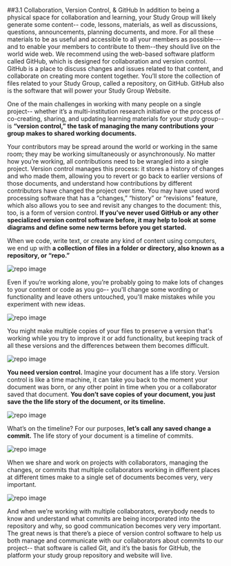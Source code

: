 ##3.1 Collaboration, Version Control, & GitHub
In addition to being a physical space for collaboration and learning, your Study Group will likely generate some content-- code, lessons, materials, as well as discussions, questions, announcements, planning documents, and more. For all these materials to be as useful and accessible to all your members as possible--- and to enable your members to contribute to them--they should live on the world wide web. We recommend using the web-based software platform called GitHub, which is designed for collaboration and version control. GitHub is a place to discuss changes and issues related to that content, and collaborate on creating more content together. You’ll store the collection of files related to your Study Group, called a repository, on GitHub. GitHub also is the software that will power your Study Group Website. 

One of the main challenges in working with many people on a single project-- whether it’s a multi-institution research initiative or the process of co-creating, sharing, and updating learning materials for your study group-- is  **“version control,” the task of managing the many contributions your group makes to shared working documents.** 

Your contributors may be spread around the world or working in the same room; they may be working simultaneously or asynchronously. No matter how you’re working, all contributions need to be wrangled into a single project. Version control manages this process: it stores a history of changes and who made them, allowing you to revert or go back to earlier versions of those documents, and understand how contributions by different contributors have changed the project over time. You may have used word processing software that has a “changes,” “history” or “revisions” feature, which also allows you to see and revisit any changes to the document:  this, too, is a form of version control. **If you’ve never used GitHub or any other specialized version control software before, it may help to look at some diagrams and define some new terms before you get started.**

When we code, write text, or create any kind of content using computers, we end up with **a collection of files in a folder or directory, also known as a repository, or “repo.”**

![repo image](https://github.com/mozillascience/study-group-onboarding/blob/master/images/gh04.png)

Even if you’re working alone, you’re probably going to make lots of changes to your content or code as you go-- you'll change some wording or functionality and leave others untouched, you'll make mistakes while you experiment with new ideas.

![repo image](https://github.com/mozillascience/study-group-onboarding/blob/master/images/gh05.png)


You might make multiple copies of your files to preserve a version that's working while you try to improve it or add functionality, but keeping track of all these versions and the differences between them becomes difficult.

![repo image](https://github.com/mozillascience/study-group-onboarding/blob/master/images/gh06.png)

**You need version control.** Imagine your document has a life story. Version control is like a time machine, it can take you back to the moment your document was born, or any other point in time when you or a collaborator saved that document. **You don’t save copies of your document, you just save the the life story of the document, or its timeline.** 

![repo image](https://github.com/mozillascience/study-group-onboarding/blob/master/images/gh07.png)

What’s on the timeline? For our purposes, **let’s call any saved change a commit.**  The life story of your document is a timeline of commits. 

![repo image](https://github.com/mozillascience/study-group-onboarding/blob/master/images/gh08.png)

When we share and work on projects with collaborators, managing  the changes, or commits that multiple collaborators working in different places at different times make to a single set of documents becomes very, very important. 

![repo image](https://github.com/mozillascience/study-group-onboarding/blob/master/images/gh09.png)

And when we’re working with multiple collaborators, everybody needs to know and understand what commits are being incorporated into the repository and why, so good communication becomes very very important. The great news is that there’s a piece of version control software to help us both manage and communicate with our collaborators about commits to our project-- that software is called Git, and it’s the basis for GitHub, the platform your study group repository and website will live. 
